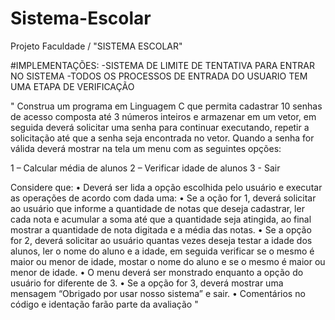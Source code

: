 # Sistema-Escolar
Projeto Faculdade / "SISTEMA ESCOLAR" 

#IMPLEMENTAÇÕES:
-SISTEMA DE LIMITE DE TENTATIVA PARA ENTRAR NO SISTEMA
-TODOS OS PROCESSOS DE ENTRADA DO USUARIO TEM UMA ETAPA DE VERIFICAÇÃO



" Construa um programa em Linguagem C que permita cadastrar 10 senhas de acesso composta
até 3 números inteiros e armazenar em um vetor, em seguida deverá solicitar uma senha para 
continuar executando, repetir a solicitação até que a senha seja encontrada no vetor. Quando a 
senha for válida deverá mostrar na tela um menu com as seguintes opções:

1 – Calcular média de alunos
2 – Verificar idade de alunos
3 - Sair

Considere que:
• Deverá ser lida a opção escolhida pelo usuário e executar as operações de acordo com 
dada uma:
• Se a oção for 1, deverá solicitar ao usuário que informe a quantidade de notas que deseja 
cadastrar, ler cada nota e acumular a soma até que a quantidade seja atingida, ao final 
mostrar a quantidade de nota digitada e a média das notas. 
• Se a opção for 2, deverá solicitar ao usuário quantas vezes deseja testar a idade dos 
alunos, ler o nome do aluno e a idade, em seguida verificar se o mesmo é maior ou 
menor de idade, mostar o nome do aluno e se o mesmo é maior ou menor de idade.
• O menu deverá ser monstrado enquanto a opção do usuário for diferente de 3.
• Se a opção for 3, deverá mostrar uma mensagem “Obrigado por usar nosso sistema” e 
sair.
• Comentários no código e identação farão parte da avaliação "


